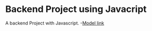 # Backend Project using Javacript

A backend Project with Javascript. -[Model link](https://Mukul//Maddy)
